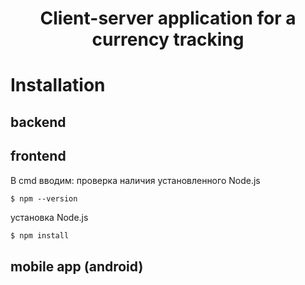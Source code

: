 <h1 align="center">Client-server application for a currency tracking</h1>

# Installation
## backend
## frontend
В cmd вводим:
проверка наличия установленного Node.js
```
$ npm --version
```
установка Node.js
```cmd
$ npm install
```
## mobile app (android)
